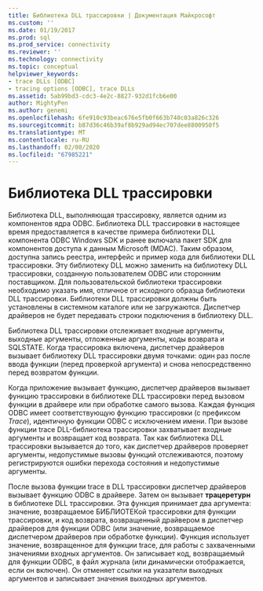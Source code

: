 ```yaml
---
title: Библиотека DLL трассировки | Документация Майкрософт
ms.custom: ''
ms.date: 01/19/2017
ms.prod: sql
ms.prod_service: connectivity
ms.reviewer: ''
ms.technology: connectivity
ms.topic: conceptual
helpviewer_keywords:
- trace DLLs [ODBC]
- tracing options [ODBC], trace DLLs
ms.assetid: 5ab99bd3-cdc3-4e2c-8827-932d1fcb6e00
author: MightyPen
ms.author: genemi
ms.openlocfilehash: 6fe910c93beac676e5fb0f663b740c03a826c326
ms.sourcegitcommit: b87d36c46b39af8b929ad94ec707dee8800950f5
ms.translationtype: MT
ms.contentlocale: ru-RU
ms.lasthandoff: 02/08/2020
ms.locfileid: "67985221"
---
```

# <a name="trace-dll"></a>Библиотека DLL трассировки
Библиотека DLL, выполняющая трассировку, является одним из компонентов ядра ODBC. Библиотека DLL трассировки в настоящее время предоставляется в качестве примера библиотеки DLL компонента ODBC Windows SDK и ранее включала пакет SDK для компонентов доступа к данным Microsoft (MDAC). Таким образом, доступна запись реестра, интерфейс и пример кода для библиотеки DLL трассировки. Эту библиотеку DLL можно заменить на библиотеку DLL трассировки, созданную пользователем ODBC или сторонним поставщиком. Для пользовательской библиотеки трассировки необходимо указать имя, отличное от исходного образца библиотеки DLL трассировки. Библиотеки DLL трассировки должны быть установлены в системном каталоге или не загружаются. Диспетчер драйверов не будет передавать строки подключения в библиотеку DLL.  
  
 Библиотека DLL трассировки отслеживает входные аргументы, выходные аргументы, отложенные аргументы, коды возврата и SQLSTATE. Когда трассировка включена, диспетчер драйверов вызывает библиотеку DLL трассировки двумя точками: один раз после ввода функции (перед проверкой аргумента) и снова непосредственно перед возвратом функции.  
  
 Когда приложение вызывает функцию, диспетчер драйверов вызывает функцию трассировки в библиотеке DLL трассировки перед вызовом функции в драйвере или при обработке самого вызова. Каждая функция ODBC имеет соответствующую функцию трассировки (с префиксом *Trace*), идентичную функции ODBC с исключением имени. При вызове функции trace DLL-библиотека трассировки захватывает входные аргументы и возвращает код возврата. Так как библиотека DLL трассировки вызывается до того, как диспетчер драйверов проверяет аргументы, недопустимые вызовы функций отслеживаются, поэтому регистрируются ошибки перехода состояния и недопустимые аргументы.  
  
 После вызова функции trace в DLL трассировки диспетчер драйверов вызывает функцию ODBC в драйвере. Затем он вызывает **трацеретурн** в библиотеке DLL трассировки. Эта функция принимает два аргумента: значение, возвращаемое БИБЛИОТЕКой трассировки для функции трассировки, и код возврата, возвращенный драйвером в диспетчер драйверов для функции ODBC (или значение, возвращаемое диспетчером драйверов при обработке функции). Функция использует значение, возвращенное для функции trace, для работы с захваченными значениями входных аргументов. Он записывает код, возвращаемый для функции ODBC, в файл журнала (или динамически отображается, если он включен). Он отменяет ссылки на указатели выходных аргументов и записывает значения выходных аргументов.
